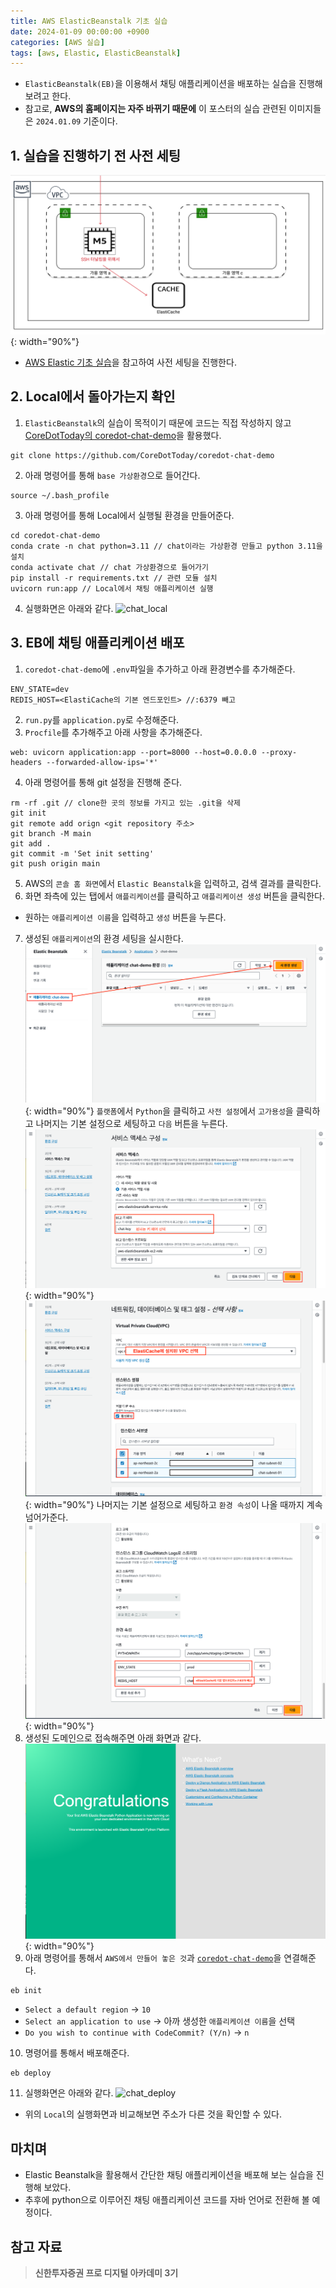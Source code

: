 ```yaml
---
title: AWS ElasticBeanstalk 기초 실습
date: 2024-01-09 00:00:00 +0900
categories: [AWS 실습]
tags: [aws, Elastic, ElasticBeanstalk]
---
```

- `ElasticBeanstalk(EB)`을 이용해서 채팅 애플리케이션을 배포하는 실습을 진행해 보려고 한다.
- 참고로, **AWS의 홈페이지는 자주 바뀌기 때문에** 이 포스터의 실습 관련된 이미지들은 `2024.01.09` 기준이다.

## 1. 실습을 진행하기 전 사전 세팅
![사전 세팅](/assets/img/posts/2024-01-09/pre_setting.png){: width="90%"}
- [AWS Elastic 기초 실습](/posts/AWS-Elastic-Practice/)을 참고하여 사전 세팅을 진행한다.

## 2. Local에서 돌아가는지 확인
1. `ElasticBeanstalk`의 실습이 목적이기 때문에 코드는 직접 작성하지 않고 [CoreDotToday의 coredot-chat-demo](https://github.com/CoreDotToday/coredot-chat-demo)을 활용했다.
```ssh
git clone https://github.com/CoreDotToday/coredot-chat-demo
```
2. 아래 명령어를 통해 `base 가상환경`으로 들어간다.
```ssh
source ~/.bash_profile
```
3. 아래 명령어를 통해 Local에서 실행될 환경을 만들어준다.
```ssh
cd coredot-chat-demo
conda crate -n chat python=3.11 // chat이라는 가상환경 만들고 python 3.11을 설치
conda activate chat // chat 가상환경으로 들어가기
pip install -r requirements.txt // 관련 모듈 설치
uvicorn run:app // Local에서 채팅 애플리케이션 실행
```
4. 실행화면은 아래와 같다.
![chat_local](https://github.com/kkh0331/chat-demo/assets/99806443/b26b785e-ebd4-4501-a2f5-6c2884d94a54)

## 3. EB에 채팅 애플리케이션 배포
1. `coredot-chat-demo`에 `.env`파일을 추가하고 아래 환경변수를 추가해준다.
```
ENV_STATE=dev
REDIS_HOST=<ElastiCache의 기본 엔드포인트> //:6379 빼고
```
2. `run.py`를 `application.py`로 수정해준다.
3. `Procfile`를 추가해주고 아래 사항을 추가해준다.
```
web: uvicorn application:app --port=8000 --host=0.0.0.0 --proxy-headers --forwarded-allow-ips='*'
```
4. 아래 명령어를 통해 git 설정을 진행해 준다.
```ssh
rm -rf .git // clone한 곳의 정보를 가지고 있는 .git을 삭제
git init
git remote add orign <git repository 주소>
git branch -M main
git add .
git commit -m 'Set init setting'
git push origin main
```
5. AWS의 `콘솔 홈 화면`에서 `Elastic Beanstalk`을 입력하고, 검색 결과를 클릭한다.
6. 화면 좌측에 있는 탭에서 `애플리케이션`를 클릭하고 `애플리케이션 생성` 버튼을 클릭한다.
- 원하는 `애플리케이션 이름`을 입력하고 `생성` 버튼을 누른다.
7. 생성된 `애플리케이션`의 환경 세팅을 실시한다.
![환경 세팅 01](/assets/img/posts/2024-01-09/set_env_setting_01.png){: width="90%"}
`플랫폼`에서 `Python`을 클릭하고 `사전 설정`에서 `고가용성`을 클릭하고 나머지는 기본 설정으로 세팅하고 `다음` 버튼을 누른다.
![환경 세팅 02](/assets/img/posts/2024-01-09/set_env_setting_02.png){: width="90%"}
![환경 세팅 03](/assets/img/posts/2024-01-09/set_env_setting_03.png){: width="90%"}
나머지는 기본 설정으로 세팅하고 `환경 속성`이 나올 때까지 계속 넘어가준다.
![환경 세팅 04](/assets/img/posts/2024-01-09/set_env_setting_04.png){: width="90%"}
8. 생성된 도메인으로 접속해주면 아래 화면과 같다.
![Sample 웹 사이트](/assets/img/posts/2024-01-09/sample_web_site.png){: width="90%"}
9. 아래 명령어를 통해서 `AWS에서 만들어 놓은 것`과 [`coredot-chat-demo`](#2-local에서-돌아가는지-확인)을 연결해준다.
```ssh
eb init
```
- `Select a default region` -> `10`
- `Select an application to use` -> 아까 생성한 `애플리케이션 이름`을 선택
- `Do you wish to continue with CodeCommit? (Y/n)` -> `n`
10. 명령어를 통해서 배포해준다.
```ssh
eb deploy
```
11. 실행화면은 아래와 같다.
![chat_deploy](https://github.com/kkh0331/chat-demo/assets/99806443/62bb56bc-7a98-4ede-a24b-7a426a687e42)
- 위의 `Local`의 실행화면과 비교해보면 주소가 다른 것을 확인할 수 있다.

## 마치며
- Elastic Beanstalk을 활용해서 간단한 채팅 애플리케이션을 배포해 보는 실습을 진행해 보았다.
- 추후에 python으로 이루어진 채팅 애플리케이션 코드를 자바 언어로 전환해 볼 예정이다.

## 참고 자료
> **신한투자증권 프로 디지털 아카데미 3기**